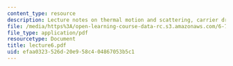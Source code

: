 ```yaml
---
content_type: resource
description: Lecture notes on thermal motion and scattering, carrier drift, and diffusion.
file: /media/https%3A/open-learning-course-data-rc.s3.amazonaws.com/6-720j-integrated-microelectronic-devices-spring-2007/efaa0323526d20e958c404867053b5c1_lecture6.pdf
file_type: application/pdf
resourcetype: Document
title: lecture6.pdf
uid: efaa0323-526d-20e9-58c4-04867053b5c1
---
```

